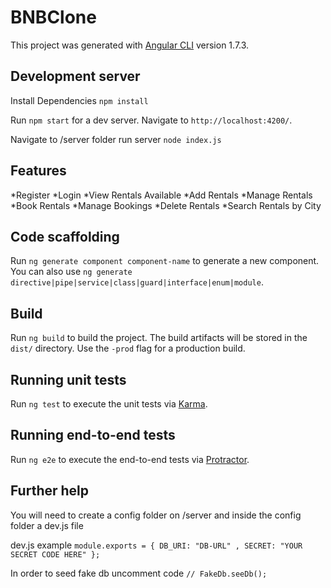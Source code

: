 # BNBClone

This project was generated with [Angular CLI](https://github.com/angular/angular-cli) version 1.7.3.

## Development server

Install Dependencies `npm install`

Run `npm start` for a dev server. Navigate to `http://localhost:4200/`. 

Navigate to /server folder run server `node index.js`

## Features
*Register
*Login
*View Rentals Available
*Add Rentals
*Manage Rentals
*Book Rentals
*Manage Bookings
*Delete Rentals
*Search Rentals by City

## Code scaffolding

Run `ng generate component component-name` to generate a new component. You can also use `ng generate directive|pipe|service|class|guard|interface|enum|module`.

## Build

Run `ng build` to build the project. The build artifacts will be stored in the `dist/` directory. Use the `-prod` flag for a production build.

## Running unit tests

Run `ng test` to execute the unit tests via [Karma](https://karma-runner.github.io).

## Running end-to-end tests

Run `ng e2e` to execute the end-to-end tests via [Protractor](http://www.protractortest.org/).

## Further help

You will need to create a config folder on /server and inside the config folder a dev.js file

dev.js example
`module.exports = {
  DB_URI: "DB-URL" ,
  SECRET: "YOUR SECRET CODE HERE"
};`

In order to seed fake db uncomment code 
`// FakeDb.seeDb();`
